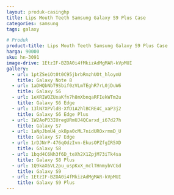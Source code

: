 ```yaml
---
layout: produk-casinghp
title: Lips Mouth Teeth Samsung Galaxy S9 Plus Case
categories: samsung
tags: galaxy

# Produk
product-title: Lips Mouth Teeth Samsung Galaxy S9 Plus Case
harga: 90000
sku: hn-3091
image-drive: 1EtzIF-BZOA0i4fMkizAdMgMAR-kVpMUI
gallery:
  - url: 1ptZSeiOt0t0C95jbrbRmzhUOt_hloymU
    title: Galaxy Note 8
  - url: 1aDHQbNbT9Sbif0zVLmTEghR7rL0jDuW6
    title: Galaxy S6
  - url: 1eXRIWOZUxaKfn7h8mXbnqaRFIekWTm2u
    title: Galaxy S6 Edge
  - url: 13lN7XPVldB-XfD1A2hlBCRE4C_xaP3j2
    title: Galaxy S6 Edge Plus
  - url: 1W2AoPD3IUregURmUJ4QCarxd_i67d27h
    title: Galaxy S7
  - url: 1aNpJbmU4_okBpa0cML7nidUROxrmmD_U
    title: Galaxy S7 Edge
  - url: 1rDJNrP-476qOdzIvn-EkusOPZfgIR5XD
    title: Galaxy S8
  - url: 1bqd4C6Nh3f6D_teXh2X1ZpjM73iTk4sa
    title: Galaxy S8 Plus
  - url: 1Q9kaX6VL2pu_uspKxX_mclTHnmybVCGd
    title: Galaxy S9
  - url: 1EtzIF-BZOA0i4fMkizAdMgMAR-kVpMUI
    title: Galaxy S9 Plus
---
```

